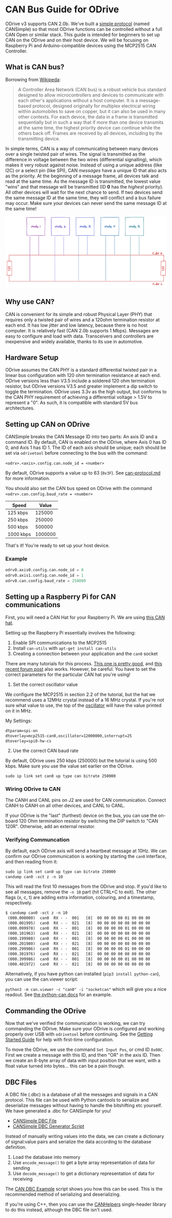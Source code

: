 # CAN Bus Guide for ODrive

ODrive v3 supports CAN 2.0b. We've built a [simple protocol](can-protocol.md) (named CANSimple) so that most ODrive functions can be controlled without a full CAN Open or similar stack.  This guide is intended for beginners to set up CAN on the ODrive and on their host device.  We will be focusing on Raspberry Pi and Arduino-compatible devices using the MCP2515 CAN Controller.

## What is CAN bus?

Borrowing from [Wikipeda](https://en.wikipedia.org/wiki/CAN_bus):

> A Controller Area Network (CAN bus) is a robust vehicle bus standard designed to allow microcontrollers and devices to communicate with each other's applications without a host computer. It is a message-based protocol, designed originally for multiplex electrical wiring within automobiles to save on copper, but it can also be used in many other contexts. For each device, the data in a frame is transmitted sequentially but in such a way that if more than one device transmits at the same time, the highest priority device can continue while the others back off. Frames are received by all devices, including by the transmitting device.

In simple terms, CAN is a way of communicating between many devices over a single twisted pair of wires.  The signal is transmitted as the difference in voltage between the two wires (differential signalling), which makes it very robust against noise.  Instead of using a unique address (like I2C) or a select pin (like SPI), CAN *messages* have a unique ID that also acts as the priority.  At the beginning of a message frame, all devices talk and read at the same time.  As the message ID is transmitted, the lowest value "wins" and that message will be transmitted (ID **0** has the *highest* priority).  All other devices will wait for the next chance to send.  If two devices send the same message ID at the same time, they will conflict and a bus failure may occur.  Make sure your devices can never send the same message ID at the same time!

![CAN picture](screenshots/CAN_Bus_Drawing.png)

## Why use CAN?

CAN is convenient for its simple and robust Physical Layer (PHY) that requires only a twisted pair of wires and a 120ohm termination resistor at each end.  It has low jitter and low latency, because there is no host computer.  It is relatively fast (CAN 2.0b supports 1 Mbps).  Messages are easy to configure and load with data.  Transceivers and controllers are inexpensive and widely available, thanks to its use in automotive.

## Hardware Setup
ODrive assumes the CAN PHY is a standard differential twisted pair in a linear bus configuration with 120 ohm termination resistance at each end. ODrive versions less than V3.5 include a soldered 120 ohm termination resistor, but ODrive versions V3.5 and greater implement a dip switch to toggle the termination.  ODrive uses 3.3v as the high output, but conforms to the CAN PHY requirement of achieving a differential voltage > 1.5V to represent a "0".  As such, it is compatible with standard 5V bus architectures.

## Setting up CAN on ODrive

CANSimple breaks the CAN Message ID into two parts:  An axis ID and a command ID.  By default, CAN is enabled on the ODrive, where Axis 0 has ID 0, and Axis 1 has ID 1.  The ID of each axis should be unique; each should be set via `odrivetool` before connecting to the bus with the command:

`<odrv>.<axis>.config.can.node_id = <number>`

By default, ODrive supports a value up to 63 (`0x3F`).  See [can-protocol.md](can-protocol.md) for more information.

You should also set the CAN bus speed on ODrive with the command `<odrv>.can.config.baud_rate = <number>`

| Speed     | Value   |
| --------- | ------- |
| 125 kbps  | 125000  |
| 250 kbps  | 250000  |
| 500 kbps  | 500000  |
| 1000 kbps | 1000000 |

That's it!  You're ready to set up your host device.

### Example
```Python
odrv0.axis0.config.can.node_id = 0
odrv0.axis1.config.can.node_id = 1
odrv0.can.config.baud_rate = 250000
```

## Setting up a Raspberry Pi for CAN communications
First, you will need a CAN Hat for your Raspberry Pi.  We are using [this CAN hat](https://www.amazon.com/Raspberry-Long-Distance-Communication-Transceiver-SN65HVD230/dp/B07DQPYFYV).

Setting up the Raspberry Pi essentially involves the following:
1. Enable SPI communications to the MCP2515
2. Install `can-utils` with `apt-get install can-utils`
3. Creating a connection between your application and the `can0` socket

There are many tutorials for this process.  [This one is pretty good](https://www.hackster.io/youness/how-to-connect-raspberry-pi-to-can-bus-b60235), and [this recent forum post](https://www.raspberrypi.org/forums/viewtopic.php?t=296117) also works.  However, be careful.  You have to set the correct parameters for the particular CAN hat you're using!

1. Set the correct oscillator value

We configure the MCP2515 in section 2.2 of the tutorial, but the hat we recommend uses a 12MHz crystal instead of a 16 MHz crystal.  If you're not sure what value to use, the top of the [oscillator](https://en.wikipedia.org/wiki/Crystal_oscillator) will have the value printed on it in MHz.

My Settings:
```
dtparam=spi-on
dtoverlay=mcp2515-can0,oscillator=12000000,interrupt=25
dtoverlay=spi0-hw-cs
```

2. Use the correct CAN baud rate

By default, ODrive uses 250 kbps (250000) but the tutorial is using 500 kbps.  Make sure you use the value set earlier on the ODrive.

```
sudo ip link set can0 up type can bitrate 250000
```

### Wiring ODrive to CAN
The CANH and CANL pins on J2 are used for CAN communication.  Connect CANH to CANH on all other devices, and CANL to CANL.

If your ODrive is the "last" (furthest) device on the bus, you can use the on-board 120 Ohm termination resistor by switching the DIP switch to "CAN 120R".  Otherwise, add an external resistor.



### Verifying Communcation

By default, each ODrive axis will send a heartbeat message at 10Hz.  We can confirm our ODrive communication is working by starting the `can0` interface, and then reading from it:

```
sudo ip link set can0 up type can bitrate 250000
candump can0 -xct z -n 10
```

This will read the first 10 messages from the ODrive and stop.  If you'd like to see all messages, remove the `-n 10` part (hit CTRL+C to exit).  The other flags (x, c, t) are adding extra information, colouring, and a timestamp, respectively.

```
$ candump can0 -xct z -n 10
 (000.000000)  can0  RX - -  001   [8]  00 00 00 00 01 00 00 00
 (000.001995)  can0  RX - -  021   [8]  00 00 00 00 08 00 00 00
 (000.099978)  can0  RX - -  001   [8]  00 00 00 00 01 00 00 00
 (000.101963)  can0  RX - -  021   [8]  00 00 00 00 08 00 00 00
 (000.199988)  can0  RX - -  001   [8]  00 00 00 00 01 00 00 00
 (000.201980)  can0  RX - -  021   [8]  00 00 00 00 08 00 00 00
 (000.299986)  can0  RX - -  001   [8]  00 00 00 00 01 00 00 00
 (000.301976)  can0  RX - -  021   [8]  00 00 00 00 08 00 00 00
 (000.399986)  can0  RX - -  001   [8]  00 00 00 00 01 00 00 00
 (000.401972)  can0  RX - -  021   [8]  00 00 00 00 08 00 00 00
```

Alternatively, if you have python can installed (`pip3 install python-can`), you can use the can.viewer script:

`python3 -m can.viewer -c "can0" -i "socketcan"` which will give you a nice readout.  See [the python-can docs](https://python-can.readthedocs.io/en/master/scripts.html#can-viewer) for an example.

## Commanding the ODrive

Now that we've verified the communication is working, we can try commanding the ODrive.  Make sure your ODrive is configured and working properly over USB with `odrivetool` before continuing.  See the [Getting Started Guide](getting-started.md) for help with first-time configuration.

To move the ODrive, we use the command `Set Input Pos`, or cmd ID `0x00C`.  First we create a message with this ID, and then "OR" in the axis ID.  Then we create an 8-byte array of data with input position that we want, with a float value turned into bytes... this can be a pain though.

## DBC Files

A DBC file (.dbc) is a database of all the messages and signals in a CAN protocol.  This file can be used with Python cantools to serialize and deserialize messages without having to handle the bitshifting etc yourself.  We have generated a .dbc for CANSimple for you!

* [CANSimple DBC File](../tools/odrive-cansimple.dbc)
* [CANSimple DBC Generator Script](../tools/create_can_dbc.py)

Instead of manually writing values into the data, we can create a dictionary of signal:value pairs and serialize the data according to the database definition.

1. Load the database into memory
2. Use `encode_message()` to get a byte array representation of data for sending
3. Use `decode_message()` to get a dictionary representation of data for receiving

The [CAN DBC Example](../tools/can_dbc_example.py) script shows you how this can be used.  This is the recommended method of serializing and deserializing.

If you're using C++, then you can use the [CANHelpers](..firmware/communication/../../../Firmware/communication/can/can_helpers.hpp) single-header library to do this instead, although the DBC file isn't used.